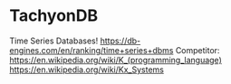# TachyonDB
Time Series Databases! https://db-engines.com/en/ranking/time+series+dbms Competitor: https://en.wikipedia.org/wiki/K_(programming_language) https://en.wikipedia.org/wiki/Kx_Systems
